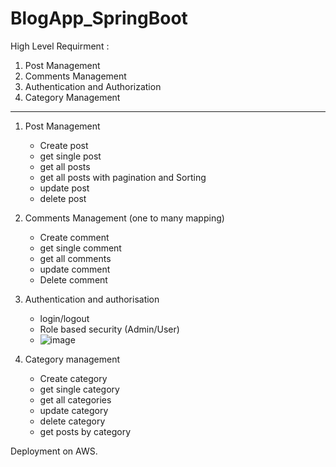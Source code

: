 # BlogApp_SpringBoot

High Level Requirment :

1. Post Management
2. Comments Management
3. Authentication and Authorization
4. Category Management
----------------------------------------------------------------

1. Post Management
   - Create post
   - get single post
   - get all posts
   - get all posts with pagination and Sorting
   - update post
   - delete post

  2. Comments Management (one to many mapping)
     - Create comment
     - get single comment
     - get all comments
     - update comment
     - Delete comment

  4. Authentication and authorisation
     - login/logout
     -  Role based security (Admin/User)
     -  ![image](https://github.com/Raga26/BlogApp_SpringBoot/assets/134762689/b934bc6f-caa2-497a-a59e-8e3f40cf1d33)


  5. Category management
     - Create category
     - get single category
     - get all categories
     - update category
     - delete category
     - get posts by category

Deployment on AWS.
       
       
   
